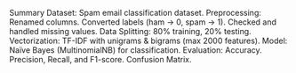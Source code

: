 Summary
Dataset: Spam email classification dataset.
Preprocessing:
Renamed columns.
Converted labels (ham → 0, spam → 1).
Checked and handled missing values.
Data Splitting: 80% training, 20% testing.
Vectorization: TF-IDF with unigrams & bigrams (max 2000 features).
Model: Naïve Bayes (MultinomialNB) for classification.
Evaluation:
Accuracy.
Precision, Recall, and F1-score.
Confusion Matrix.
